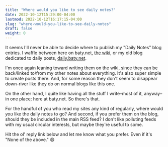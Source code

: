 ```yaml
---
title: "Where would you like to see daily notes?"
date: 2022-10-12T15:29:00-04:00
lastmod: 2022-10-12T16:17:15-04:00
slug: "where-would-you-like-to-see-daily-notes"
draft: false
weight: 0
---
```


It seems I'll never be able to decide where to publish my "Daily Notes" blog entries. I waffle between here on baty.net, [the wiki](https://wiki.baty.net), or my old blog dedicated to daily posts, [daily.baty.net](https://daily.baty.net).

I'm once again leaning toward writing them on the wiki, since they can be back/linked to/from my other notes about everything. It's also super simple to create posts there. And, for some reason they don't seem to disappear down-river like they do on normal blogs like this one.

On the other hand, I quite like having all the stuff I write&#x2013;most of it, anyway&#x2013;in one place; here at baty.net. So there's that.

For the handful of you who read my sites any kind of regularly, where would _you_ like the daily notes to go? And second, if you prefer them on the blog, should they be included in the main RSS feed? I don't like polluting feeds with my usual circular interests, but maybe they're useful to some.

Hit the ol' reply link below and let me know what you prefer. Even if it's "None of the above." 😄


[//]: # "Exported with love from a post written in Org mode"
[//]: # "- https://github.com/kaushalmodi/ox-hugo"
